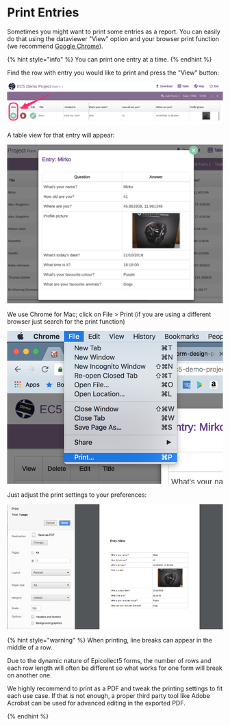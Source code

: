 # Print Entries

Sometimes you might want to print some entries as a report. You can easily do that using the dataviewer "View" option and your browser print function (we recommend [Google Chrome](https://www.google.com/chrome/)).

{% hint style="info" %}
You can print one entry at a time.
{% endhint %}

Find the row with entry you would like to print and press the "View" button:

![](../.gitbook/assets/print-entries-1.png)

A table view for that entry will appear:

![](../.gitbook/assets/print-entries-2.png)

We use Chrome for Mac; click on File > Print (if you are using a different browser just search for the print function)

![](../.gitbook/assets/print-entries-3.png)

Just adjust the print settings to your preferences:

![](../.gitbook/assets/print-entries-4.png)

{% hint style="warning" %}
When printing, line breaks can appear in the middle of a row.&#x20;

Due to the dynamic nature of Epicollect5 forms, the number of rows and each row length will often be different so what works for one form will break on another one.

We highly recommend to print as a PDF and tweak the printing settings to fit each use case. If that is not enough, a proper third party tool like Adobe Acrobat can be used for advanced editing in the exported PDF.

&#x20;
{% endhint %}
